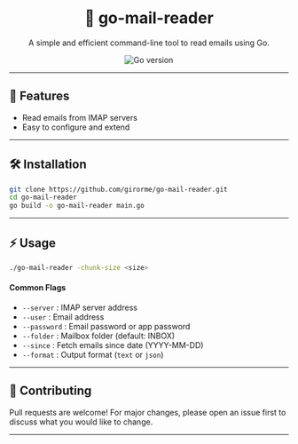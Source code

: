 <div align="center">
  <h1>📧 go-mail-reader</h1>
  <p>A simple and efficient command-line tool to read emails using Go.</p>
  <img src="https://img.shields.io/badge/Go-1.20%2B-blue.svg" alt="Go version">
</div>

---

## 🚀 Features

- Read emails from IMAP servers
- Easy to configure and extend

---

## 🛠️ Installation

```bash
git clone https://github.com/girorme/go-mail-reader.git
cd go-mail-reader
go build -o go-mail-reader main.go
```

---

## ⚡ Usage

```bash
./go-mail-reader -chunk-size <size>
```

#### Common Flags

- `--server`   : IMAP server address
- `--user`     : Email address
- `--password` : Email password or app password
- `--folder`   : Mailbox folder (default: INBOX)
- `--since`    : Fetch emails since date (YYYY-MM-DD)
- `--format`   : Output format (`text` or `json`)

---

## 🤝 Contributing

Pull requests are welcome! For major changes, please open an issue first to discuss what you would like to change.

---
